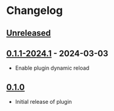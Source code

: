 # Changelog

## [Unreleased]

## [0.1.1-2024.1] - 2024-03-03

- Enable plugin dynamic reload

## [0.1.0]

- Initial release of plugin

[Unreleased]: https://github.com/ivandev0/GitWorktreeCheckout/compare/v0.1.1-2024.1...HEAD
[0.1.1-2024.1]: https://github.com/ivandev0/GitWorktreeCheckout/compare/v0.1.0...v0.1.1-2024.1
[0.1.0]: https://github.com/ivandev0/GitWorktreeCheckout/commits/v0.1.0
